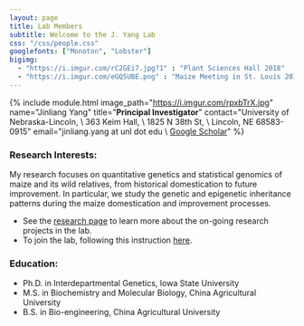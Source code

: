 ```yaml
---
layout: page
title: Lab Members
subtitle: Welcome to the J. Yang Lab
css: "/css/people.css"
googlefonts: ["Monoton", "Lobster"]
bigimg:
  - "https://i.imgur.com/rC2GEi7.jpg?1" : "Plant Sciences Hall 2018"
  - "https://i.imgur.com/eGQ5UBE.png" : "Maize Meeting in St. Louis 2019"
---
```



{% include module.html image_path="https://i.imgur.com/rpxbTrX.jpg" 
name="Jinliang Yang" 
title="__Principal Investigator__" 
contact="University of Nebraska-Lincoln, \\
363 Keim Hall, \\
1825 N 38th St, \\
Lincoln, NE 68583-0915"
email="jinliang.yang at unl dot edu \\
[Google Scholar](https://scholar.google.com/citations?hl=en&user=2CiKnzkAAAAJ)"
%}


### Research Interests:

My research focuses on quantitative genetics and statistical genomics of maize and its wild relatives, from historical domestication to future improvement. 
In particular, we study the genetic and epigenetic inheritance patterns during the maize domestication and improvement processes. 

- See the [research page](/research) to learn more about the on-going research projects in the lab. 
- To join the lab, following this instruction [here](/positions).


### Education:

- Ph.D. in Interdepartmental Genetics, Iowa State University 
- M.S. in Biochemistry and Molecular Biology, China Agricultural University
- B.S. in Bio-engineering, China Agricultural University 

